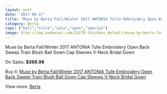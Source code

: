 ```yaml
---
layout: post
date: '2017-09-17'
title: "Muse by Berta Fall/Winter 2017 ANTONIA Tulle Embroidery Open Back Sweep Train Blush Ball Gown Cap Sleeves V-Neck Bridal Gown"
category: Berta
tags: ["ball","tulle","sale","open","special"]
image: http://img.eudances.com/24278-thickbox_default/muse-by-berta-fall-winter-2017-antonia-tulle-embroidery-open-back-sweep-train-blush-ball-gown-cap-sleeves-v-neck-bridal-gown.jpg
---
```

Muse by Berta Fall/Winter 2017 ANTONIA Tulle Embroidery Open Back Sweep Train Blush Ball Gown Cap Sleeves V-Neck Bridal Gown

On Sales: **$368.98**
<a href="https://www.eudances.com/en/berta/8068-muse-by-berta-fall-winter-2017-antonia-tulle-embroidery-open-back-sweep-train-blush-ball-gown-cap-sleeves-v-neck-bridal-gown.html"><amp-img layout="responsive" width="600" height="600" src="//img.eudances.com/24278-thickbox_default/muse-by-berta-fall-winter-2017-antonia-tulle-embroidery-open-back-sweep-train-blush-ball-gown-cap-sleeves-v-neck-bridal-gown.jpg" alt="Muse by Berta Fall/Winter 2017 ANTONIA Tulle Embroidery Open Back Sweep Train Blush Ball Gown Cap Sleeves V-Neck Bridal Gown 0" /></a>
<a href="https://www.eudances.com/en/berta/8068-muse-by-berta-fall-winter-2017-antonia-tulle-embroidery-open-back-sweep-train-blush-ball-gown-cap-sleeves-v-neck-bridal-gown.html"><amp-img layout="responsive" width="600" height="600" src="//img.eudances.com/24283-thickbox_default/muse-by-berta-fall-winter-2017-antonia-tulle-embroidery-open-back-sweep-train-blush-ball-gown-cap-sleeves-v-neck-bridal-gown.jpg" alt="Muse by Berta Fall/Winter 2017 ANTONIA Tulle Embroidery Open Back Sweep Train Blush Ball Gown Cap Sleeves V-Neck Bridal Gown 1" /></a>
<a href="https://www.eudances.com/en/berta/8068-muse-by-berta-fall-winter-2017-antonia-tulle-embroidery-open-back-sweep-train-blush-ball-gown-cap-sleeves-v-neck-bridal-gown.html"><amp-img layout="responsive" width="600" height="600" src="//img.eudances.com/24282-thickbox_default/muse-by-berta-fall-winter-2017-antonia-tulle-embroidery-open-back-sweep-train-blush-ball-gown-cap-sleeves-v-neck-bridal-gown.jpg" alt="Muse by Berta Fall/Winter 2017 ANTONIA Tulle Embroidery Open Back Sweep Train Blush Ball Gown Cap Sleeves V-Neck Bridal Gown 2" /></a>
<a href="https://www.eudances.com/en/berta/8068-muse-by-berta-fall-winter-2017-antonia-tulle-embroidery-open-back-sweep-train-blush-ball-gown-cap-sleeves-v-neck-bridal-gown.html"><amp-img layout="responsive" width="600" height="600" src="//img.eudances.com/24281-thickbox_default/muse-by-berta-fall-winter-2017-antonia-tulle-embroidery-open-back-sweep-train-blush-ball-gown-cap-sleeves-v-neck-bridal-gown.jpg" alt="Muse by Berta Fall/Winter 2017 ANTONIA Tulle Embroidery Open Back Sweep Train Blush Ball Gown Cap Sleeves V-Neck Bridal Gown 3" /></a>
<a href="https://www.eudances.com/en/berta/8068-muse-by-berta-fall-winter-2017-antonia-tulle-embroidery-open-back-sweep-train-blush-ball-gown-cap-sleeves-v-neck-bridal-gown.html"><amp-img layout="responsive" width="600" height="600" src="//img.eudances.com/24280-thickbox_default/muse-by-berta-fall-winter-2017-antonia-tulle-embroidery-open-back-sweep-train-blush-ball-gown-cap-sleeves-v-neck-bridal-gown.jpg" alt="Muse by Berta Fall/Winter 2017 ANTONIA Tulle Embroidery Open Back Sweep Train Blush Ball Gown Cap Sleeves V-Neck Bridal Gown 4" /></a>
<a href="https://www.eudances.com/en/berta/8068-muse-by-berta-fall-winter-2017-antonia-tulle-embroidery-open-back-sweep-train-blush-ball-gown-cap-sleeves-v-neck-bridal-gown.html"><amp-img layout="responsive" width="600" height="600" src="//img.eudances.com/24279-thickbox_default/muse-by-berta-fall-winter-2017-antonia-tulle-embroidery-open-back-sweep-train-blush-ball-gown-cap-sleeves-v-neck-bridal-gown.jpg" alt="Muse by Berta Fall/Winter 2017 ANTONIA Tulle Embroidery Open Back Sweep Train Blush Ball Gown Cap Sleeves V-Neck Bridal Gown 5" /></a>

Buy it: [Muse by Berta Fall/Winter 2017 ANTONIA Tulle Embroidery Open Back Sweep Train Blush Ball Gown Cap Sleeves V-Neck Bridal Gown](https://www.eudances.com/en/berta/8068-muse-by-berta-fall-winter-2017-antonia-tulle-embroidery-open-back-sweep-train-blush-ball-gown-cap-sleeves-v-neck-bridal-gown.html "Muse by Berta Fall/Winter 2017 ANTONIA Tulle Embroidery Open Back Sweep Train Blush Ball Gown Cap Sleeves V-Neck Bridal Gown")

View more: [Berta](https://www.eudances.com/en/110-berta "Berta")
